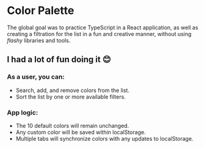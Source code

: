 # Color Palette

The global goal was to practice TypeScript in a React application, as well as creating a filtration for the list in a fun and creative manner, without using _flashy_ libraries and tools.

## I had a lot of fun doing it 😊

### As a user, you can:

- Search, add, and remove colors from the list.
- Sort the list by one or more available filters.

### App logic:

- The 10 default colors will remain unchanged.
- Any custom color will be saved within localStorage.
- Multiple tabs will synchronize colors with any updates to localStorage.
